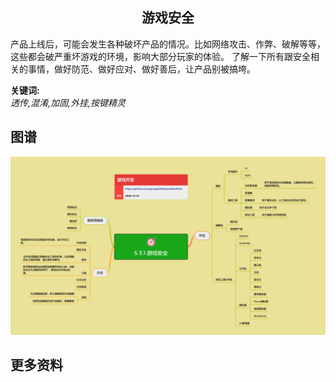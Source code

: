 <h2 align="center">游戏安全</h2>
<p>
产品上线后，可能会发生各种破坏产品的情况。比如网络攻击、作弊、破解等等，这些都会破严重坏游戏的环境，影响大部分玩家的体验。
  了解一下所有跟安全相关的事情，做好防范、做好应对、做好善后，让产品别被搞垮。
</p>

**关键词:**<br/> 
*透传,混淆,加固,外挂,按键精灵*

## 图谱
![图片加载中...](../exports/5.3.1.游戏安全.png?raw=true)

## 更多资料

